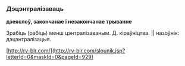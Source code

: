 ### Дэцэнтралізаваць
**дзеяслоў, закончанае і незакончанае трыванне**

Зрабіць (рабіць) менш цэнтралізаваным. Д. кіраўніцтва. || назоўнік: дэцэнтралізацыя.

<a rel="author">[http://rv-blr.com/](http://rv-blr.com/slounik.jsp?letterId=0&maskId=0&pageId=929)</a>
